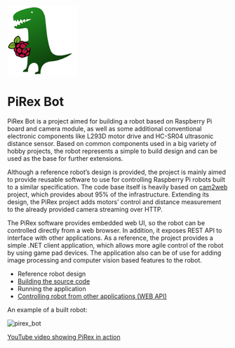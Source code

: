 ![PiRex](images/pirex.png)
# PiRex Bot

PiRex Bot is a project aimed for building a robot based on Raspberry Pi board and camera module, as well as some additional conventional electronic components like L293D motor drive and HC-SR04 ultrasonic distance sensor. Based on common components used in a big variety of hobby projects, the robot represents a simple to build design and can be used as the base for further extensions.

Although a reference robot’s design is provided, the project is mainly aimed to provide reusable software to use for controlling Raspberry Pi robots built to a similar specification. The code base itself is heavily based on [cam2web](https://github.com/cvsandbox/cam2web) project, which provides about 95% of the infrastructure. Extending its design, the PiRex project adds motors’ control and distance measurement to the already provided camera streaming over HTTP.

The PiRex software provides embedded web UI, so the robot can be controlled directly from a web browser. In addition, it exposes REST API to interface with other applications. As a reference, the project provides a simple .NET client application, which allows more agile control of the robot by using game pad devices. The application also can be of use for adding image processing and computer vision based features to the robot.

* Reference robot design
* [Building the source code](Building.md)
* Running the application
* [Controlling robot from other applications (WEB API)](WebAPI.md)


An example of a built robot:

![pirex_bot](https://github.com/cvsandbox/PiRexBot/blob/master/images/pirex_robot.jpg)

[YouTube video showing PiRex in action](https://youtu.be/dM66XZxTvJs)

